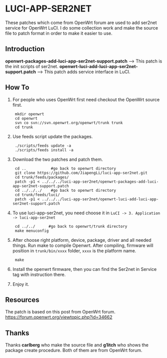 # LUCI-APP-SER2NET

These patches which come from OpenWrt forum are used to add ser2net service for OpenWrt LuCI. I do some collection work and make the source file to patch format in order to make it easier to use.

## Introduction
**openwrt-packages-add-luci-app-ser2net-support.patch** --> This patch is the init scripts of ser2net. 
**openwrt-luci-add-luci-app-ser2net-support.patch** --> This patch adds service interface in LuCI.

## How To
1. For people who uses OpenWrt first need checkout the OpenWrt source first.

		mkdir openwrt
		cd openwrt
		svn co svn://svn.openwrt.org/openwrt/trunk trunk
		cd trunk

2. Use feeds script update the packages.

		./scripts/feeds update -a
		./scripts/feeds install -a

3. Download the two patches and patch them.
		
		cd ..    		#go back to openwrt directory
		git clone https://github.com/JiapengLi/luci-app-ser2net.git
		cd trunk/feeds/packages/
		patch -p1 < ../../../luci-app-ser2net/openwrt-packages-add-luci-app-ser2net-support.patch
		cd ../../../    #go back to openwrt directory
		cd trunk/feeds/luci/
		patch -p1 < ../../../luci-app-ser2net/openwrt-luci-add-luci-app-ser2net-support.patch

4. To use luci-app-ser2net, you need choose it in `LuCI -> 3. Application -> luci-app-ser2net`

		cd ../../      #go back to openwrt/trunk directory
		make menuconfig

5. After choose right platform, device, package, driver and all needed things. Run make to compile Openwrt. After compiling, firmware will position in `trunk/bin/xxxx` folder, `xxxx` is the platform name.
	
		make
 
6. Install the openwrt firmware, then you can find the Ser2net in Service tag with instruction there.

7. Enjoy it.

## Resources
The patch is based on this post from OpenWrt forum.  
<https://forum.openwrt.org/viewtopic.php?id=34662>  

## Thanks
Thanks **carlberg** who make the source file and **g1itch** who shows the package create procedure. Both of them are from OpenWrt forum.